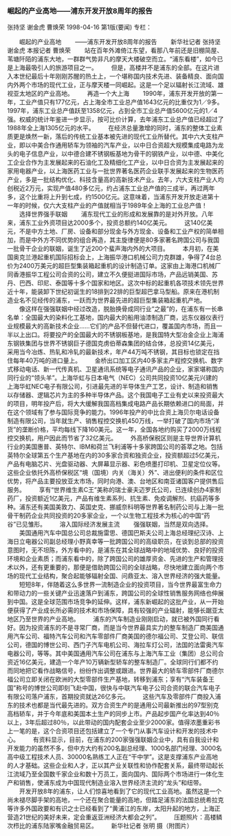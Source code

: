 ### 崛起的产业高地——浦东开发开放8周年的报告
张持坚  谢金虎  曹焕荣
1998-04-16
第1版(要闻)
专栏：

　　崛起的产业高地
　　——浦东开发开放8周年的报告
　　新华社记者  张持坚  谢金虎  本报记者  曹焕荣
　　站在百年外滩倚江东望，看那八年前还是旧棚简屋、苇塘阡陌的浦东大地，一群群气势非凡的摩天大楼破空而立。“浦东看楼”，如今已是上海最吸引人的旅游项目之一。
　　但是，高楼并不是浦东的全部。在这片进入本世纪最后十年刚刚苏醒的热土上，一个堪称国内技术先进、装备精良、面向国内外两个市场的现代工业，正与摩天楼一同崛起。这是一个足以辐射长江流域、雄视亚太地区的产业高地。
　　再造一个大上海
　　1990年，浦东开发开放的第一年，工业产值只有177亿元，占上海全市工业总产值1643亿元的比重仅为1／9多。1997年，浦东工业总产值跃至1358亿元，占到全市工业总产值5600亿元的1／4强。权威的统计年鉴进一步显示，按可比价计算，去年浦东工业总产值已经超过了1988年全上海1305亿元的水平。
　　在经济总量激增的同时，浦东的整体工业素质更是焕然一新，落后的传统工业基本被先进的现代工业所替代。其中六大支柱产业，即以中美合作通用轿车为领袖的汽车产业，以中日合资超大规模集成电路为龙头的电子信息产业，以中德合建不锈钢板基地为骨干的钢铁产业，以中德、中美化工企业合作为主发展起来的石油化工及精细化工产业，以中日合资为主发展起来的家用电器产业，以上海医药工业与一批世界著名医药企业联手发展起来的生物医药产业，多是一批结构优化、科技含量高的高新技术产业。去年，六大支柱产业人均创税近2万元，实现产值480多亿元，约占浦东工业总产值的三成半，再过两年多，这个比重将上升到七成，约1500亿元。这意味着，当浦东开发开放走进第十一年的时候，仅六大支柱产业的产值就相当于1989年全上海的工业总产值！
　　选择世界强手联姻
　　浦东现代工业的形成和发展靠的是对外开放。八年来，浦东工业外资项目达2000多个，投资总额约140亿美元。
　　这140亿美元，不是中方土地、厂房、设备和部分现金与外方现金、设备和工业产权的简单相加，而是中外方不同优势的组合再造，其主旋律便是80多家著名跨国公司与我国一批骨干企业的联姻，诞生了近200个蜚声海内外的大项目。
　　本月初，在美国奥克兰港起重机国际招标会上，上海振华港口机械公司力克群雄，争得了4台总价为2400万美元的超巨型集装箱起重机的设计制造订单。这家由上海港口机械厂同香港振华工程公司合资的公司，建立不久便挺进国际市场，产品远销美国、苏丹、巴西、印尼、泰国等十多个国家和地区。这次中标的起重机各项技术领先世界近十年，能装卸下世纪初诞生的18排到22排的巨型超巴拿马型船。原来在港机制造业名不见经传的浦东，一跃而为世界最先进的超巨型集装箱起重机产地。
　　像这样在强强联姻中经过改造，脱胎换骨成同行业“之最”的，在浦东有一长串名单：全国最大的染料化工基地，国内最大的船用油漆制造厂商，远东仪器仪表行业规模最大的高新技术企业……它们的产品不但替代进口，覆盖国内市场，而且一半以上出口。将要投产的全国最大的不锈钢板基地，是我国特大型冶金企业上海浦东钢铁集团与世界不锈钢巨子德国克虏伯蒂森集团的结合体，总投资14亿美元，采用当今冶炼、热轧和冷轧的最新技术，年产44万吨不锈钢，其目标也锁定在挡住每年40万吨的进口量上。
　　金桥出口加工区内40多家主产程控交换机、数字式移动电话、新一代传真机、卫星通讯系统等电子通讯产品的企业，家家堪称国内同行业的“领头羊”。上海华虹与日本电气（NEC）公司共同投资10亿美元兴建的上海华虹NEC电子有限公司，引进最先进的半导体生产工艺，设计、制造和销售以存储器、逻辑芯片为主的多种半导体产品。这个我国电子工业有史以来投资最大的项目，明年投产后，将大大缓解我国高档集成电路产品长期依赖进口的局面，并在这个领域有了参与国际竞争的能力。1996年投产的中比合资上海贝尔电话设备制造有限公司，当年就生产、销售程控交换机450万线，一举打破了国内市场“洋货”的垄断价格，平均每线下降160美元。这一年，全国各地约购买了2000万线程控交换机，用户因此而节省了32亿美元。
　　外高桥保税区则是主导世界计算机行业的美国惠普、英特尔、IBM和荷兰飞利浦等十多家跨国公司的荟萃之地。包括英特尔全球第五个生产基地在内的30多家合资和独资企业，投资额超过5亿美元，产品有电脑芯片、光盘驱动器、大屏幕显示器、彩色喷墨打印机、卫星定位仪等。这些企业依托外高桥保税区“境（国境）内关（海关）外”、进出便利的条件和区位优势，将产品主要投放亚太市场，同时向港、澳、台地区和南亚诸国客户提供售后服务。
　　享有“世界维生素C王”美称的瑞士豪夫迈罗氏公司，已连续创办4家制药厂，投资额近1亿美元，产品有维生素系列、抗生素、免疫调解剂、抗癌药等多种。浦东还有美国美敦力、英国史克、挪威奈科明等世界著名制药公司与上海一批骨干制药企业共同投资的20多家企业，一个以生物工程技术为核心的中国“药谷”已见雏形。
　　溶入国际经济发展主流
　　强强联姻，当然是双向选择。
　　美国通用汽车中国总公司总裁施雷思、德国巴斯夫公司上海总经理纪汉诗、上海日立电器公司副总经理小野真幸等一批跨国公司的高级职员，在谈到总部的投资意图时，无不坦陈，外方看中的，是浦东在其全球战略中的地域优势、良好的投资环境和企业素质；而浦东看中的，除了跨国公司的雄厚资金、先进的生产和管理技术以外，还有更重要的，那便是借助跨国公司的全球战略，尽快地建立面向两个市场的现代工业结构，聚合起能够辐射全国、问鼎亚太、溶入世界经济的强大能量。
　　短短8年，伴随着这么多世界一流制造企业的投资项目，当今世界最富生命力和带动力的一些关键产业迅速落户到浦东，跨国公司的全球性销售服务网络也伸展到中国。这是全球范围市场竞争的延伸。这样，浦东新崛起的这批产业，从一开始便获得了产业成长所必需的技术和市场保障，具有较强的产业辐射，能够长踞亚太地区乃至世界的产业高地。
　　浦东的汽车制造业刚刚启动，就已被外国同行看好。因为投资浦东的不是寻常厂商，而是当今世界最具实力的整车制造厂商美国通用汽车公司、福特汽车公司和汽车零部件厂商美国的德尔福公司、艾登公司、联信公司，德国的博世公司、西门子汽车电机公司、海拉车灯公司，法国的法雷奥汽车电器公司，等等。其中美国通用汽车公司在浦东与上海汽车工业（集团）总公司合资近16亿美元，建造一个年产10万辆新型轿车的整车制造厂。全球同行们都不约而同地把它看作战略信号，纷纷作出调整或跟进。世界最大的轿车零部件厂商德尔福公司立即关闭在欧洲的大型零部件生产基地，转移到浦东；享有“汽车装备王国”称号的博世公司即刻飞赴中国，很快与中联汽车电子公司合资的联合汽车电子有限公司落户浦东，首期投资就达26亿多元。
　　这些汽车及零部件厂商投入浦东的技术也都是当代最先进的。双方合资生产的是通用公司最新推出的97型别克高档轿车，并于今年底和美国本土生产的同步上市。产品起步国产化率达到40％以上，3年后超过80％，以此带动的国内配套企业至少2000家。值得浓墨重彩书上一笔的是，这个合资项目还包括建立了一个专门从事汽车设计和开发的技术中心。
　　有资料显示，目前，在浦东的200家强强联姻企业中，具有自我设计和开发能力的虽然不多，但中方大约有200名副总经理、1000名部门经理、3000名高中级工程技术人员、30000名熟练工人正在“干中学”。这是支撑浦东产业高地的人才基础。这些企业和人才，正以其产业关联性和协作配套关系，最终带动起长江流域乃至全国数千家企业和数十万员工，面向国内、国际两个市场进行一体化生产和销售，使浦东成为中国现代制造业溶入世界经济主流的“龙头”和纽带。
　　开发开放8年的浦东，让人们惊喜地看到了它的现代工业高地。虽然这是一个尚未褪尽脚手架的高地，一个还在聚合能量的高地，但踏足浦东的法国总统希拉克等许多外国政要和有识之士已经看到了“黄浦江的东岸，太阳升起的地方，上海正营造21世纪的美好未来，定会重返亚洲经济大都会之列”。
　　压题照片：高楼鳞次栉比的浦东陆家嘴金融贸易区。
　　新华社记者  张明 摄（附图片）
